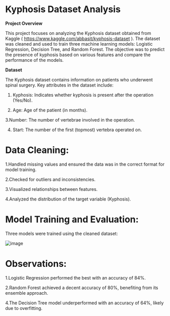 # Kyphosis Dataset Analysis

**Project Overview** 

This project focuses on analyzing the Kyphosis dataset obtained from Kaggle ( https://www.kaggle.com/abbasit/kyphosis-dataset ). The dataset was cleaned and used to train three machine learning models: Logistic Regression, Decision Tree, and Random Forest. The objective was to predict the presence of kyphosis based on various features and compare the performance of the models.

**Dataset**

The Kyphosis dataset contains information on patients who underwent spinal surgery. Key attributes in the dataset include:

1. Kyphosis: Indicates whether kyphosis is present after the operation (Yes/No).

2. Age: Age of the patient (in months).

3.Number: The number of vertebrae involved in the operation.

4. Start: The number of the first (topmost) vertebra operated on.

# Data Cleaning:

1.Handled missing values and ensured the data was in the correct format for model training.

2.Checked for outliers and inconsistencies.

3.Visualized relationships between features.

4.Analyzed the distribution of the target variable (Kyphosis).

# Model Training and Evaluation:

Three models were trained using the cleaned dataset:

![image](https://github.com/user-attachments/assets/f625a2a9-4ced-4b81-bc9b-cbe61b905d4c)


# Observations:

1.Logistic Regression performed the best with an accuracy of 84%.

2.Random Forest achieved a decent accuracy of 80%, benefiting from its ensemble approach.

4.The Decision Tree model underperformed with an accuracy of 64%, likely due to overfitting.
